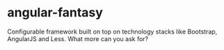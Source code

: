 angular-fantasy
===============

Configurable framework built on top on technology stacks like Bootstrap, AngularJS and Less. What more can you ask for?
